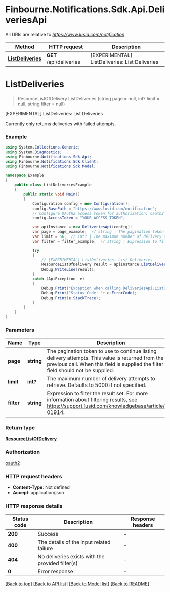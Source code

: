 # Finbourne.Notifications.Sdk.Api.DeliveriesApi

All URIs are relative to *https://www.lusid.com/notification*

Method | HTTP request | Description
------------- | ------------- | -------------
[**ListDeliveries**](DeliveriesApi.md#listdeliveries) | **GET** /api/deliveries | [EXPERIMENTAL] ListDeliveries: List Deliveries


<a name="listdeliveries"></a>
# **ListDeliveries**
> ResourceListOfDelivery ListDeliveries (string page = null, int? limit = null, string filter = null)

[EXPERIMENTAL] ListDeliveries: List Deliveries

Currently only returns deliveries with failed attempts.

### Example
```csharp
using System.Collections.Generic;
using System.Diagnostics;
using Finbourne.Notifications.Sdk.Api;
using Finbourne.Notifications.Sdk.Client;
using Finbourne.Notifications.Sdk.Model;

namespace Example
{
    public class ListDeliveriesExample
    {
        public static void Main()
        {
            Configuration config = new Configuration();
            config.BasePath = "https://www.lusid.com/notification";
            // Configure OAuth2 access token for authorization: oauth2
            config.AccessToken = "YOUR_ACCESS_TOKEN";

            var apiInstance = new DeliveriesApi(config);
            var page = page_example;  // string | The pagination token to use to continue listing delivery attempts. This value is returned from the previous call. When this field is supplied the filter field should not be supplied. (optional) 
            var limit = 56;  // int? | The maximum number of delivery attempts to retrieve. Defaults to 5000 if not specified. (optional) 
            var filter = filter_example;  // string | Expression to filter the result set. For more information about filtering results, see https://support.lusid.com/knowledgebase/article/KA-01914. (optional) 

            try
            {
                // [EXPERIMENTAL] ListDeliveries: List Deliveries
                ResourceListOfDelivery result = apiInstance.ListDeliveries(page, limit, filter);
                Debug.WriteLine(result);
            }
            catch (ApiException  e)
            {
                Debug.Print("Exception when calling DeliveriesApi.ListDeliveries: " + e.Message );
                Debug.Print("Status Code: "+ e.ErrorCode);
                Debug.Print(e.StackTrace);
            }
        }
    }
}
```

### Parameters

Name | Type | Description  | Notes
------------- | ------------- | ------------- | -------------
 **page** | **string**| The pagination token to use to continue listing delivery attempts. This value is returned from the previous call. When this field is supplied the filter field should not be supplied. | [optional] 
 **limit** | **int?**| The maximum number of delivery attempts to retrieve. Defaults to 5000 if not specified. | [optional] 
 **filter** | **string**| Expression to filter the result set. For more information about filtering results, see https://support.lusid.com/knowledgebase/article/KA-01914. | [optional] 

### Return type

[**ResourceListOfDelivery**](ResourceListOfDelivery.md)

### Authorization

[oauth2](../README.md#oauth2)

### HTTP request headers

 - **Content-Type**: Not defined
 - **Accept**: application/json


### HTTP response details
| Status code | Description | Response headers |
|-------------|-------------|------------------|
| **200** | Success |  -  |
| **400** | The details of the input related failure |  -  |
| **404** | No deliveries exists with the provided filter(s) |  -  |
| **0** | Error response |  -  |

[[Back to top]](#) [[Back to API list]](../README.md#documentation-for-api-endpoints) [[Back to Model list]](../README.md#documentation-for-models) [[Back to README]](../README.md)

